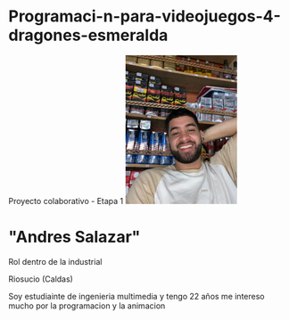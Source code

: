 # Programaci-n-para-videojuegos-4-dragones-esmeralda
Proyecto colaborativo - Etapa 1
<img src="AndresSalazar/IMG-20240104-WA0010.jpg" width="200"/> <br>
<h1>"Andres Salazar"</h1>
<p>Rol dentro de la industrial</p>
<p> <p>Riosucio (Caldas)</p>
<p>Soy estudiainte de ingenieria multimedia y tengo 22 años me intereso mucho por la programacion y la animacion </p>
